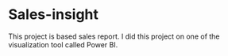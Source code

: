 # Sales-insight

This project is based sales report. I did this project on one of the visualization tool called Power BI.
